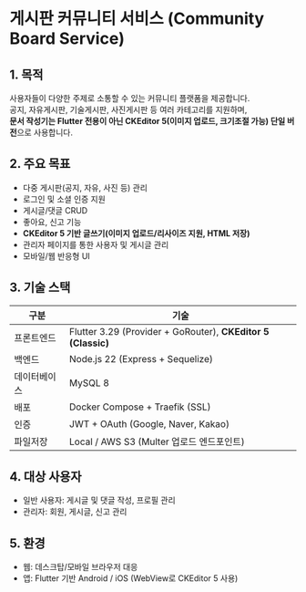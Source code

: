 # 게시판 커뮤니티 서비스 (Community Board Service)

## 1. 목적
사용자들이 다양한 주제로 소통할 수 있는 커뮤니티 플랫폼을 제공합니다.  
공지, 자유게시판, 기술게시판, 사진게시판 등 여러 카테고리를 지원하며,  
**문서 작성기는 Flutter 전용이 아닌 CKEditor 5(이미지 업로드, 크기조절 가능) 단일 버전**으로 사용합니다.

## 2. 주요 목표
- 다중 게시판(공지, 자유, 사진 등) 관리
- 로그인 및 소셜 인증 지원
- 게시글/댓글 CRUD
- 좋아요, 신고 기능
- **CKEditor 5 기반 글쓰기(이미지 업로드/리사이즈 지원, HTML 저장)**
- 관리자 페이지를 통한 사용자 및 게시글 관리
- 모바일/웹 반응형 UI

## 3. 기술 스택
| 구분 | 기술 |
|------|------|
| 프론트엔드 | Flutter 3.29 (Provider + GoRouter), **CKEditor 5 (Classic)** |
| 백엔드 | Node.js 22 (Express + Sequelize) |
| 데이터베이스 | MySQL 8 |
| 배포 | Docker Compose + Traefik (SSL) |
| 인증 | JWT + OAuth (Google, Naver, Kakao) |
| 파일저장 | Local / AWS S3 (Multer 업로드 엔드포인트) |

## 4. 대상 사용자
- 일반 사용자: 게시글 및 댓글 작성, 프로필 관리
- 관리자: 회원, 게시글, 신고 관리

## 5. 환경
- 웹: 데스크탑/모바일 브라우저 대응
- 앱: Flutter 기반 Android / iOS (WebView로 CKEditor 5 사용)
